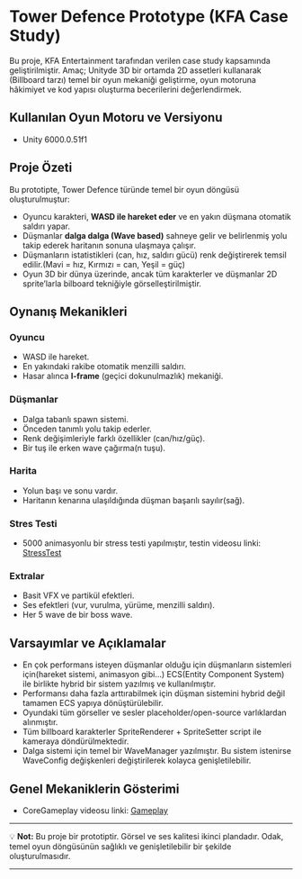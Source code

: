 # Tower Defence Prototype (KFA Case Study)

Bu proje, KFA Entertainment tarafından verilen case study kapsamında geliştirilmiştir.
Amaç; Unityde 3D bir ortamda 2D assetleri kullanarak (Billboard tarzı) temel bir oyun mekaniği geliştirme, oyun motoruna hâkimiyet ve kod yapısı oluşturma becerilerini değerlendirmek.

## Kullanılan Oyun Motoru ve Versiyonu
- Unity 6000.0.51f1

## Proje Özeti
Bu prototipte, Tower Defence türünde temel bir oyun döngüsü oluşturulmuştur:  
- Oyuncu karakteri, **WASD ile hareket eder** ve en yakın düşmana otomatik saldırı yapar.  
- Düşmanlar **dalga dalga (Wave based)** sahneye gelir ve belirlenmiş yolu takip ederek haritanın sonuna ulaşmaya çalışır.  
- Düşmanların istatistikleri (can, hız, saldırı gücü) renk değiştirerek temsil edilir.(Mavi = hız, Kırmızı = can, Yeşil = güç)
- Oyun 3D bir dünya üzerinde, ancak tüm karakterler ve düşmanlar 2D sprite’larla bilboard tekniğiyle görselleştirilmiştir.

## Oynanış Mekanikleri
### Oyuncu
- WASD ile hareket.  
- En yakındaki rakibe otomatik menzilli saldırı.
- Hasar alınca **I-frame** (geçici dokunulmazlık) mekaniği.

### Düşmanlar
- Dalga tabanlı spawn sistemi.
- Önceden tanımlı yolu takip ederler.
- Renk değişimleriyle farklı özellikler (can/hız/güç).
- Bir tuş ile erken wave çağırma(n tuşu).

### Harita
- Yolun başı ve sonu vardır.  
- Haritanın kenarına ulaşıldığında düşman başarılı sayılır(sağ).

### Stres Testi
- 5000 animasyonlu bir stress testi yapılmıştır, testin videosu linki:
[StressTest](https://www.youtube.com/watch?v=QTU1Qaig17Q)

### Extralar
- Basit VFX ve partikül efektleri.  
- Ses efektleri (vur, vurulma, yürüme, menzilli saldırı).  
- Her 5 wave de bir boss wave.  

## Varsayımlar ve Açıklamalar
- En çok performans isteyen düşmanlar olduğu için düşmanların sistemleri için(hareket sistemi, animasyon gibi...) ECS(Entity Component System) ile birlikte hybrid bir sistem yazılmış ve kullanılmıştır.
- Performansı daha fazla arttırabilmek için düşman sistemini hybrid değil tamamen ECS yapıya dönüştürülebilir.
- Oyundaki tüm görseller ve sesler placeholder/open-source varlıklardan alınmıştır.
- Tüm billboard karakterler SpriteRenderer + SpriteSetter script ile kameraya döndürülmektedir.
- Dalga sistemi için temel bir WaveManager yazılmıştır. Bu sistem istenirse WaveConfig değişkenleri değiştirilerek kolayca genişletilebilir.

## Genel Mekaniklerin Gösterimi
- CoreGameplay videosu linki:
[Gameplay](https://www.youtube.com/watch?v=bg7A8Sjn7iQ)

---

💡 **Not:** Bu proje bir prototiptir. Görsel ve ses kalitesi ikinci plandadır. Odak, temel oyun döngüsünün sağlıklı ve genişletilebilir bir şekilde oluşturulmasıdır.

---


